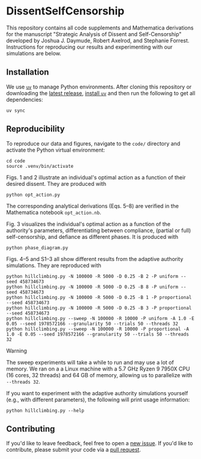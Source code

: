 # DissentSelfCensorship

This repository contains all code supplements and Mathematica derivations for the manuscript "Strategic Analysis of Dissent and Self-Censorship" developed by Joshua J. Daymude, Robert Axelrod, and Stephanie Forrest.
Instructions for reproducing our results and experimenting with our simulations are below.


## Installation

We use [`uv`](https://docs.astral.sh/uv/) to manage Python environments.
After cloning this repository or downloading the [latest release](https://github.com/DaymudeLab/DissentSelfCensorship/releases), [install `uv`](https://docs.astral.sh/uv/getting-started/installation/) and then run the following to get all dependencies:

```shell
uv sync
```


## Reproducibility

To reproduce our data and figures, navigate to the `code/` directory and activate the Python virtual environment:

```shell
cd code
source .venv/bin/activate
```

Figs. 1 and 2 illustrate an individual's optimal action as a function of their desired dissent.
They are produced with

```shell
python opt_action.py
```

The corresponding analytical derivations (Eqs. 5&ndash;8) are verified in the Mathematica notebook `opt_action.nb`.

Fig. 3 visualizes the individual's optimal action as a function of the authority's parameters, differentiating between compliance, (partial or full) self-censorship, and defiance as different phases.
It is produced with

```shell
python phase_diagram.py
```

Figs. 4&ndash;5 and S1&ndash;3 all show different results from the adaptive authority simulations.
They are reproduced with

```shell
python hillclimbing.py -N 100000 -R 5000 -D 0.25 -B 2 -P uniform --seed 458734673
python hillclimbing.py -N 100000 -R 5000 -D 0.25 -B 8 -P uniform --seed 458734673
python hillclimbing.py -N 100000 -R 5000 -D 0.25 -B 1 -P proportional --seed 458734673
python hillclimbing.py -N 100000 -R 5000 -D 0.25 -B 3 -P proportional --seed 458734673
python hillclimbing.py --sweep -N 100000 -R 10000 -P uniform -A 1.0 -E 0.05 --seed 1978572166 --granularity 50 --trials 50 --threads 32
python hillclimbing.py --sweep -N 100000 -R 10000 -P proportional -A 1.0 -E 0.05 --seed 1978572166 --granularity 50 --trials 50 --threads 32
```

> [!WARNING]
> The sweep experiments will take a while to run and may use a lot of memory.
> We ran on a a Linux machine with a 5.7 GHz Ryzen 9 7950X CPU (16 cores, 32 threads) and 64 GB of memory, allowing us to parallelize with `--threads 32`.

If you want to experiment with the adaptive authority simulations yourself (e.g., with different parameters), the following will print usage information:

```shell
python hillclimbing.py --help
```


## Contributing

If you'd like to leave feedback, feel free to open a [new issue](https://github.com/DaymudeLab/DissentSelfCensorship/issues/new/).
If you'd like to contribute, please submit your code via a [pull request](https://github.com/DaymudeLab/DissentSelfCensorship/pulls).
